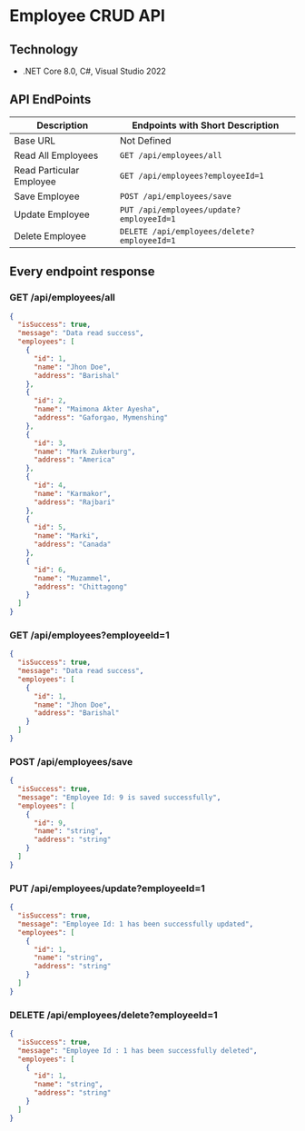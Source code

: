 # Employee CRUD API

## Technology
- .NET Core 8.0, C#, Visual Studio 2022

## API EndPoints

| Description             | Endpoints with Short Description                   |
|-------------------------|----------------------------------------------------|
| Base URL                | Not Defined                                        |
| Read All Employees      | `GET /api/employees/all`                           |
| Read Particular Employee| `GET /api/employees?employeeId=1`                  |
| Save Employee           | `POST /api/employees/save`                         |
| Update Employee         | `PUT /api/employees/update?employeeId=1`           |
| Delete Employee         | `DELETE /api/employees/delete?employeeId=1`        |

## Every endpoint response

### GET /api/employees/all
```json
{
  "isSuccess": true,
  "message": "Data read success",
  "employees": [
    {
      "id": 1,
      "name": "Jhon Doe",
      "address": "Barishal"
    },
    {
      "id": 2,
      "name": "Maimona Akter Ayesha",
      "address": "Gaforgao, Mymenshing"
    },
    {
      "id": 3,
      "name": "Mark Zukerburg",
      "address": "America"
    },
    {
      "id": 4,
      "name": "Karmakor",
      "address": "Rajbari"
    },
    {
      "id": 5,
      "name": "Marki",
      "address": "Canada"
    },
    {
      "id": 6,
      "name": "Muzammel",
      "address": "Chittagong"
    }
  ]
}
```

### GET /api/employees?employeeId=1
```json
{
  "isSuccess": true,
  "message": "Data read success",
  "employees": [
    {
      "id": 1,
      "name": "Jhon Doe",
      "address": "Barishal"
    }
  ]
}
```

### POST /api/employees/save
```json
{
  "isSuccess": true,
  "message": "Employee Id: 9 is saved successfully",
  "employees": [
    {
      "id": 9,
      "name": "string",
      "address": "string"
    }
  ]
}
```

### PUT /api/employees/update?employeeId=1
```json
{
  "isSuccess": true,
  "message": "Employee Id: 1 has been successfully updated",
  "employees": [
    {
      "id": 1,
      "name": "string",
      "address": "string"
    }
  ]
}
```

### DELETE /api/employees/delete?employeeId=1
```json
{
  "isSuccess": true,
  "message": "Employee Id : 1 has been successfully deleted",
  "employees": [
    {
      "id": 1,
      "name": "string",
      "address": "string"
    }
  ]
}
```


